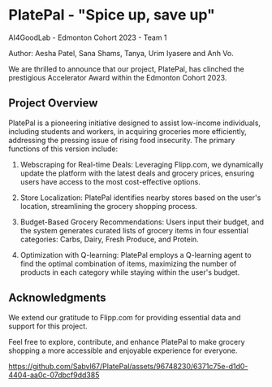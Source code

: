 # PlatePal - "Spice up, save up"
AI4GoodLab - Edmonton Cohort 2023 - Team 1

Author: Aesha Patel, Sana Shams, Tanya, Urim Iyasere and Anh Vo.

We are thrilled to announce that our project, PlatePal, has clinched the prestigious Accelerator Award within the Edmonton Cohort 2023.

## Project Overview

PlatePal is a pioneering initiative designed to assist low-income individuals, including students and workers, in acquiring groceries more efficiently, addressing the pressing issue of rising food insecurity. The primary functions of this version include:

1. Webscraping for Real-time Deals: Leveraging Flipp.com, we dynamically update the platform with the latest deals and grocery prices, ensuring users have access to the most cost-effective options.

2. Store Localization: PlatePal identifies nearby stores based on the user's location, streamlining the grocery shopping process.

3. Budget-Based Grocery Recommendations: Users input their budget, and the system generates curated lists of grocery items in four essential categories: Carbs, Dairy, Fresh Produce, and Protein.

4. Optimization with Q-learning: PlatePal employs a Q-learning agent to find the optimal combination of items, maximizing the number of products in each category while staying within the user's budget.

## Acknowledgments
We extend our gratitude to Flipp.com for providing essential data and support for this project.


Feel free to explore, contribute, and enhance PlatePal to make grocery shopping a more accessible and enjoyable experience for everyone.


https://github.com/Sabvl67/PlatePal/assets/96748230/6371c75e-d1d0-4404-aa0c-07dbcf9dd385


